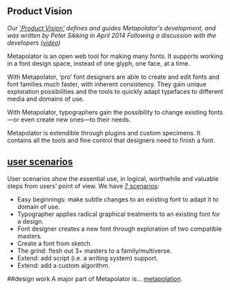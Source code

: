 ## Product Vision

_Our ['Product Vision'](http://www.mmiworks.net/wedo/product.html) defines and guides Metapolator's development, and was written by Peter Sikking in April 2014 Following a discussion with the developers ([video](http://www.youtube.com/watch?v=mJH6fNCv1Fs))_

Metapolator is an open web tool for making many fonts. It supports working in a font design space, instead of one glyph, one face, at a time.

With Metapolator, ‘pro’ font designers are able to create and edit fonts and font families much faster, with inherent consistency. They gain unique exploration possibilities and the tools to quickly adapt typefaces to different media and domains of use.

With Metapolator, typographers gain the possibility to change existing fonts—or even create new ones—to their needs.

Metapolator is extendible through plugins and custom specimens. It contains all the tools and fine control that designers need to finish a font.

## [user scenarios](https://github.com/metapolator/metapolator/wiki/user-scenarios)
User scenarios show the essential use, in logical, worthwhile and valuable steps from users’ point of view. We have [7 scenarios](https://github.com/metapolator/metapolator/wiki/user-scenarios):
* Easy beginnings: make subtle changes to an existing font to adapt it to domain of use.
* Typographer applies radical graphical treatments to an existing font for a design.
* Font designer creates a new font through exploration of two compatible masters.
* Create a font from sketch.
* The grind: flesh out 3+ masters to a family/multiverse.
* Extend: add script (i.e. a writing system) support.
* Extend: add a custom algorithm.

##design work
A major part of Metapolator is… [metapolation](https://github.com/metapolator/metapolator/wiki/metapolation).